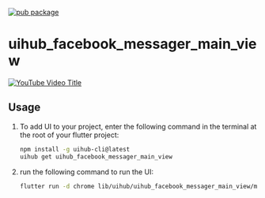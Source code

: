 [![pub package](https://img.shields.io/pub/v/uihub_facebook_messager_main_view.svg)](https://pub.dartlang.org/packages/uihub_facebook_messager_main_view)

# uihub_facebook_messager_main_view

[![YouTube Video Title](https://img.youtube.com/vi/Ic5FeWsCcHE/0.jpg)](https://www.youtube.com/shorts/Ic5FeWsCcHE)



## Usage

1. To add UI to your project, enter the following command in the terminal at the root of your flutter project:
   ```bash
   npm install -g uihub-cli@latest
   uihub get uihub_facebook_messager_main_view
   ```
2. run the following command to run the UI: 
    ```bash
    flutter run -d chrome lib/uihub/uihub_facebook_messager_main_view/main.dart
    ```